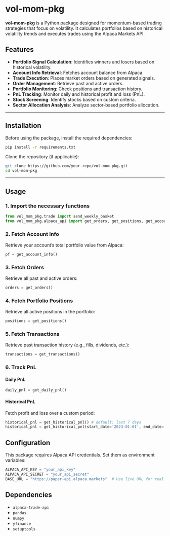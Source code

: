 # **vol-mom-pkg** 

**vol-mom-pkg** is a Python package designed for momentum-based trading strategies that focus on volatility. It calculates portfolios based on historical volatility trends and executes trades using the Alpaca Markets API.

## **Features**
- **Portfolio Signal Calculation**: Identifies winners and losers based on historical volatility.
- **Account Info Retrieval**: Fetches account balance from Alpaca.
- **Trade Execution**: Places market orders based on generated signals.
- **Order Management**: Retrieve past and active orders.
- **Portfolio Monitoring**: Check positions and transaction history.
- **PnL Tracking**: Monitor daily and historical profit and loss (PnL).
- **Stock Screening**: Identify stocks based on custom criteria.
- **Sector Allocation Analysis**: Analyze sector-based portfolio allocation.

---

## **Installation**
Before using the package, install the required dependencies:

```bash
pip install -r requirements.txt
```

Clone the repository (if applicable):

```bash
git clone https://github.com/your-repo/vol-mom-pkg.git
cd vol-mom-pkg
```

---

## **Usage**
### **1. Import the necessary functions**
```python
from vol_mom_pkg.trade import send_weekly_basket
from vol_mom_pkg.alpaca_api import get_orders, get_positions, get_account, get_daily_pnl, get_historical_pnl, get_transactions
```

### **2. Fetch Account Info**
Retrieve your account’s total portfolio value from Alpaca:
```python
pf = get_account_info()
```

### **3. Fetch Orders**
Retrieve all past and active orders:
```python
orders = get_orders()
```

### **4. Fetch Portfolio Positions**
Retrieve all active positions in the portfolio:
```python
positions = get_positions()
```

### **5. Fetch Transactions**
Retrieve past transaction history (e.g., fills, dividends, etc.):
```python
transactions = get_transactions()
```

### **6. Track PnL**
#### **Daily PnL**
```python
daily_pnl = get_daily_pnl()
```

#### **Historical PnL**
Fetch profit and loss over a custom period:
```python
historical_pnl = get_historical_pnl() # default: last 7 days
historical_pnl = get_historical_pnl(start_date='2023-01-01', end_date='2023-12-31', timeframe='1D')
```

## **Configuration**
This package requires Alpaca API credentials. Set them as environment variables:
```python
ALPACA_API_KEY = "your_api_key"
ALPACA_API_SECRET = "your_api_secret"
BASE_URL = "https://paper-api.alpaca.markets"  # Use live URL for real trading
```


## **Dependencies**
- `alpaca-trade-api`
- `pandas`
- `numpy`
- `yfinance`
- `setuptools`

